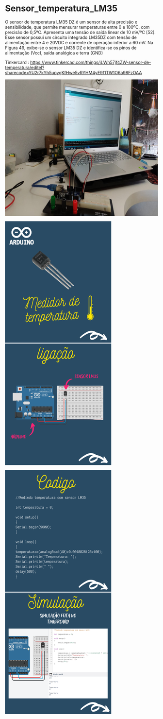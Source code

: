 # Sensor_temperatura_LM35
O sensor de temperatura LM35 DZ é um sensor de alta precisão e sensibilidade, que 
permite mensurar temperaturas entre 0 e 100ºC, com precisão de 0,5ºC. Apresenta uma 
tensão de saída linear de 10 mV/ºC [52]. Esse sensor possui um circuito integrado LM35DZ
com tensão de alimentação entre 4 e 20VDC e corrente de operação inferior a 60 mV. Na 
Figura 49, exibe-se o sensor LM35 DZ e identifica-se os pinos de alimentação (Vcc), saída 
analógica e terra (GND)

Tinkercard : https://www.tinkercad.com/things/iLWh57jf4ZW-sensor-de-temperatura/editel?sharecode=YU2r7kYh5upygKfHwe5vRYHM4yE9f1TW1O6a98FzOAA

<img src="https://github.com/joaoryan/Sensor_temperatura_LM35/blob/main/img/projetotemp.jpeg" width="700px" height="450px"/>

<img src="https://github.com/joaoryan/Sensor_temperatura_LM35/blob/main/img/1.png" width="350px" height="400px" /><img src="https://github.com/joaoryan/Sensor_temperatura_LM35/blob/main/img/2.png" width="350px" height="400px" />

<img src="https://github.com/joaoryan/Sensor_temperatura_LM35/blob/main/img/3.png" width="350px" height="400px" /><img src="https://github.com/joaoryan/Sensor_temperatura_LM35/blob/main/img/4.png" width="350px" height="400px" />

